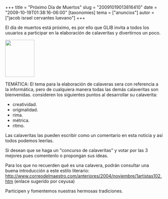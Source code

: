 +++
title = "Próximo Día de Muertos"
slug = "20091019013816410"
date = "2009-10-19T01:38:16-06:00"
[taxonomies]
tema = ["anuncios"]
autor = ["jacob israel cervantes luevano"]
+++

El día de muertos está próximo, es por ello que GLIB invita a todos los
usuarios a participar en la elaboración de calaveritas y divertirnos un
poco.

<a href="http://www.glib.org.mx/images/articles/20091019013816410_1_original.jpg" title="Ver imagen sin proporción"><img width="93" height="119" src="http://www.glib.org.mx/images/articles/20091019013816410_1.jpg" alt=""></a>

TEMÁTICA: El tema para la elaboración de calaveras sera con referencia a
la informática, pero de cualquiera manera todas las demás calaveritas
son bienvenidas. consideren los siguientes puntos al desarrollar su
calaverita:

- creatividad.
- originalidad.
- rima.
- métrica.
- ritmo.

Las calaveritas las pueden escribir como un comentario en esta noticia y
así todos podemos leerlas.

Si desean que se haga un "concurso de calaveritas" y votar por las 3
mejores pues comentenlo o propongan sus ideas.

Para los que no recuerden qué es una calavera, podrán consultar una
buena introducción a este estilo literario:
<a href="http://www.correodelmaestro.com/anteriores/2004/noviembre/1artistas102.htm">http://www.correodelmaestro.com/anteriores/2004/noviembre/1artistas102.htm</a>
(enlace sugerido por ceyusa)

Participen y fomentemos nuestras hermosas tradiciones.
